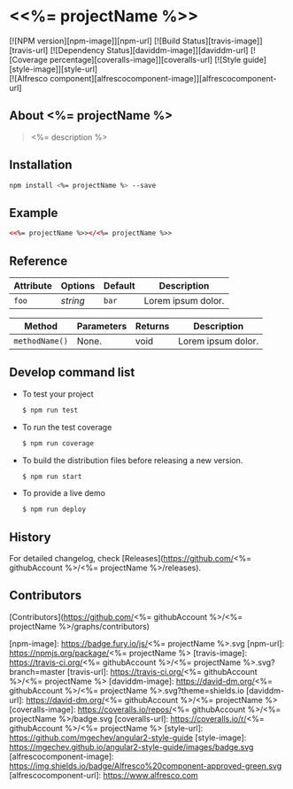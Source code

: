 # &lt;<%= projectName %>&gt;
[![NPM version][npm-image]][npm-url] 
[![Build Status][travis-image]][travis-url] 
[![Dependency Status][daviddm-image]][daviddm-url]
[![Coverage percentage][coveralls-image]][coveralls-url]
[![Style guide][style-image]][style-url]          
[![Alfresco component][alfrescocomponent-image]][alfrescocomponent-url]          
                  
## About <%= projectName %>
> <%= description %>

## Installation

```bash
npm install <%= projectName %> --save
```

## Example

```html
<<%= projectName %>></<%= projectName %>>
```

## Reference

Attribute     | Options     | Default      | Description
---           | ---         | ---          | ---
`foo`         | *string*    | `bar`        | Lorem ipsum dolor.


Method        | Parameters   | Returns     | Description
---           | ---          | ---         | ---
`methodName()`   | None.        | void    | Lorem ipsum dolor.

## Develop command list 

* To test your project

    ```sh
    $ npm run test
    ```

* To run the test coverage

    ```sh
    $ npm run coverage
    ```

* To build the distribution files before releasing a new version.

    ```sh
    $ npm run start
    ```

* To provide a live demo

    ```sh
    $ npm run deploy
    ```

## History

For detailed changelog, check [Releases](https://github.com/<%= githubAccount %>/<%= projectName %>/releases).

## Contributors

[Contributors](https://github.com/<%= githubAccount %>/<%= projectName %>/graphs/contributors)


[npm-image]: https://badge.fury.io/js/<%= projectName %>.svg
[npm-url]: https://npmjs.org/package/<%= projectName %>
[travis-image]: https://travis-ci.org/<%= githubAccount %>/<%= projectName %>.svg?branch=master
[travis-url]: https://travis-ci.org/<%= githubAccount %>/<%= projectName %>
[daviddm-image]: https://david-dm.org/<%= githubAccount %>/<%= projectName %>.svg?theme=shields.io
[daviddm-url]: https://david-dm.org/<%= githubAccount %>/<%= projectName %>
[coveralls-image]: https://coveralls.io/repos/<%= githubAccount %>/<%= projectName %>/badge.svg
[coveralls-url]: https://coveralls.io/r/<%= githubAccount %>/<%= projectName %>
[style-url]: https://github.com/mgechev/angular2-style-guide
[style-image]: https://mgechev.github.io/angular2-style-guide/images/badge.svg
[alfrescocomponent-image]: https://img.shields.io/badge/Alfresco%20component-approved-green.svg
[alfrescocomponent-url]: https://www.alfresco.com
